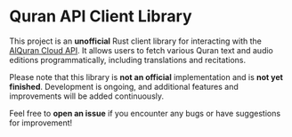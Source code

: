 # Quran API Client Library 

This project is an **unofficial** Rust client library for interacting with the [AlQuran Cloud API](http://api.alquran.cloud/v1). It allows users to fetch various Quran text and audio editions programmatically, including translations and recitations.

Please note that this library is **not an official** implementation and is **not yet finished**. Development is ongoing, and additional features and improvements will be added continuously.


Feel free to **open an issue** if you encounter any bugs or have suggestions for improvement!
